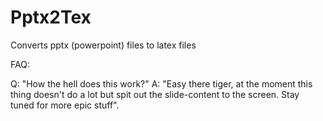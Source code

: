 Pptx2Tex
========

Converts pptx (powerpoint) files to latex files

FAQ:

Q: "How the hell does this work?"
A: "Easy there tiger, at the moment this thing doesn't do a lot but spit out the slide-content to the screen. Stay tuned for more epic stuff".

